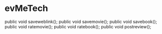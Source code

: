 # evMeTech
 public  void saveweblink();     public  void savemovie();           public  void savebook();     public  void ratemovie();     public void ratebook();     public void postreview();
